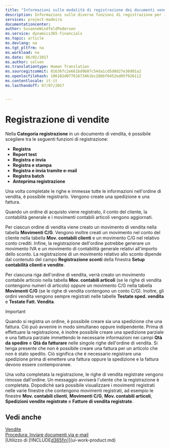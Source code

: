 ```yaml
---
title: "Informazioni sulle modalità di registrazione dei documenti vendita | Documenti Microsoft"
description: Informazioni sulle diverse funzioni di registrazione per i documenti di vendita.
services: project-madeira
documentationcenter: 
author: SusanneWindfeldPedersen
ms.service: dynamics365-financials
ms.topic: article
ms.devlang: na
ms.tgt_pltfrm: na
ms.workload: na
ms.date: 06/02/2017
ms.author: solsen
ms.translationtype: Human Translation
ms.sourcegitcommit: 81636fc2e661bd9b07c54da1cd5d0d27e30d01a2
ms.openlocfilehash: 106102d07761673461bc28bbf6452ed05f926112
ms.contentlocale: it-it
ms.lasthandoff: 07/07/2017


---
```

# <a name="posting-sales"></a>Registrazione di vendite
Nella **Categoria registrazione** in un documento di vendita, è possibile scegliere tra le seguenti funzioni di registrazione:

* **Registra**
* **Report test**
* **Registra e invia**
* **Registra e stampa**
* **Registra e invia tramite e-mail**
* **Registra batch**
* **Anteprima registrazione**

Una volta completate le righe e immesse tutte le informazioni nell'ordine di vendita, è possibile registrarlo. Vengono create una spedizione e una fattura.

Quando un ordine di acquisto viene registrato, il conto del cliente, la contabilità generale e i movimenti contabili articoli vengono aggiornati.

Per ciascun ordine di vendita viene creato un movimento di vendita nella tabella **Movimenti C/G**. Vengono inoltre creati un movimento nel conto del cliente nella tabella **Mov. contabili clienti** e un movimento C/G nel relativo conto crediti. Infine, la registrazione dell'ordine potrebbe generare un movimento IVA e un movimento di contabilità generale relativi all'importo dello sconto. La registrazione di un movimento relativo allo sconto dipende dal contenuto del campo **Registrazione sconti** della finestra **Setup contabilità clienti e vendite**.

Per ciascuna riga dell'ordine di vendita, verrà creato un movimento contabile articolo nella tabella **Mov. contabili articoli** (se le righe di vendita contengono numeri di articolo) oppure un movimento C/G nella tabella **Movimenti C/G** (se le righe di vendita contengono un conto C/G). Inoltre, gli ordini vendita vengono sempre registrati nelle tabelle **Testate sped. vendita** e **Testate Fatt. Vendita**.

> [!IMPORTANT]  
>   Quando si registra un ordine, è possibile creare sia una spedizione che una fattura. Ciò può avvenire in modo simultaneo oppure indipendente. Prima di effettuare la registrazione, è inoltre possibile creare una spedizione parziale e una fattura parziale immettendo le necessarie informazioni nei campi **Qtà da spedire** e **Qtà da fatturare** nelle singole righe dell'ordine di vendita. Si tenga presente che non è possibile creare una fattura per un articolo che non è stato spedito. Ciò significa che è necessario registrare una spedizione prima di emettere una fattura oppure la spedizione e la fattura devono essere contemporanee.

Una volta completata la registrazione, le righe di vendita registrate vengono rimosse dall'ordine. Un messaggio avviserà l'utente che la registrazione è completata. Dopodiché sarà possibile visualizzare i movimenti registrati nelle varie finestre che contengono movimenti registrati, ad esempio le finestre **Mov. contabili clienti**, **Movimenti C/G**, **Mov. contabili articoli**, **Spedizioni vendite registrate** e **Fatture di vendita registrate**.

## <a name="see-also"></a>Vedi anche
[Vendite](sales-manage-sales.md)  
[Procedura: Inviare documenti via e-mail](ui-how-send-documents-email.md)  
[Utilizzo di [!INCLUDE[d365fin](includes/d365fin_md.md)]](ui-work-product.md)


